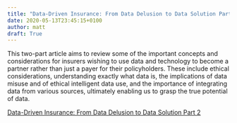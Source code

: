 ```yaml
---
title: "Data-Driven Insurance: From Data Delusion to Data Solution Part 2"
date: 2020-05-13T23:45:15+0100
author: matt
draft: True
---
```

This two-part article aims to review some of the important concepts and considerations for insurers wishing to use data and technology to become a partner rather than just a payer for their policyholders. These include ethical considerations, understanding exactly what data is, the implications of data misuse and of ethical intelligent data use, and the importance of integrating data from various sources, ultimately enabling us to grasp the true potential of data.

[ Data-Driven Insurance: From Data Delusion to Data Solution Part 2 ]( https://www.hannover-re.com/1560268/recent-medical-news-data-driven-insurance-part-2-2020.pdf )
